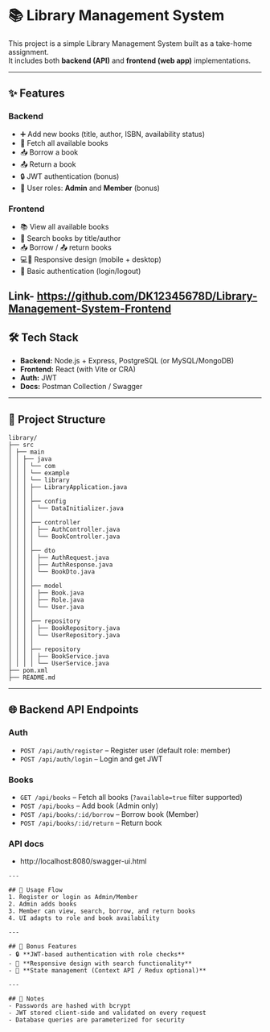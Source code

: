 # 📚 Library Management System

This project is a simple Library Management System built as a take-home assignment.  
It includes both **backend (API)** and **frontend (web app)** implementations.

---

## ✨ Features

### Backend
- ➕ Add new books (title, author, ISBN, availability status)  
- 📖 Fetch all available books  
- 📥 Borrow a book  
- 📤 Return a book  
- 🔒 JWT authentication (bonus)  
- 👤 User roles: **Admin** and **Member** (bonus)  

### Frontend
- 📚 View all available books  
- 🔎 Search books by title/author  
- 📥 Borrow / 📤 return books  
- 💻📱 Responsive design (mobile + desktop)  
- 🔑 Basic authentication (login/logout)  

 Link- https://github.com/DK12345678D/Library-Management-System-Frontend
---

## 🛠 Tech Stack
- **Backend:** Node.js + Express, PostgreSQL (or MySQL/MongoDB)  
- **Frontend:** React (with Vite or CRA)  
- **Auth:** JWT  
- **Docs:** Postman Collection / Swagger  

---

## 📂 Project Structure
```
library/
├── src
│ ├── main
│ │ ├── java
│ │ │ └── com
│ │ │ └── example
│ │ │ └── library
│ │ │ ├── LibraryApplication.java
│ │ │ │
│ │ │ ├── config
│ │ │ │ └── DataInitializer.java
│ │ │ │
│ │ │ ├── controller
│ │ │ │ ├── AuthController.java
│ │ │ │ └── BookController.java
│ │ │ │
│ │ │ ├── dto
│ │ │ │ ├── AuthRequest.java
│ │ │ │ ├── AuthResponse.java
│ │ │ │ └── BookDto.java
│ │ │ │
│ │ │ ├── model
│ │ │ │ ├── Book.java
│ │ │ │ ├── Role.java
│ │ │ │ └── User.java
│ │ │ │
│ │ │ ├── repository
│ │ │ │ ├── BookRepository.java
│ │ │ │ └── UserRepository.java
│ │ │ │
│ │ │ ├── repository
│ │ │ │ ├── BookService.java
│ │ │ │ └── UserService.java
├── pom.xml
├── README.md
```
---

## 🌐 Backend API Endpoints

### Auth
- `POST /api/auth/register` – Register user (default role: member)  
- `POST /api/auth/login` – Login and get JWT  

### Books
- `GET /api/books` – Fetch all books (`?available=true` filter supported)  
- `POST /api/books` – Add book (Admin only)  
- `POST /api/books/:id/borrow` – Borrow book (Member)  
- `POST /api/books/:id/return` – Return book  

### API docs
- http://localhost:8080/swagger-ui.html

```
---

## 🚀 Usage Flow
1. Register or login as Admin/Member  
2. Admin adds books  
3. Member can view, search, borrow, and return books  
4. UI adapts to role and book availability  

---

## 🎁 Bonus Features
- 🔒 **JWT-based authentication with role checks**  
- 📱 **Responsive design with search functionality**  
- 🎯 **State management (Context API / Redux optional)**  

---

## 📝 Notes
- Passwords are hashed with bcrypt  
- JWT stored client-side and validated on every request  
- Database queries are parameterized for security

 
